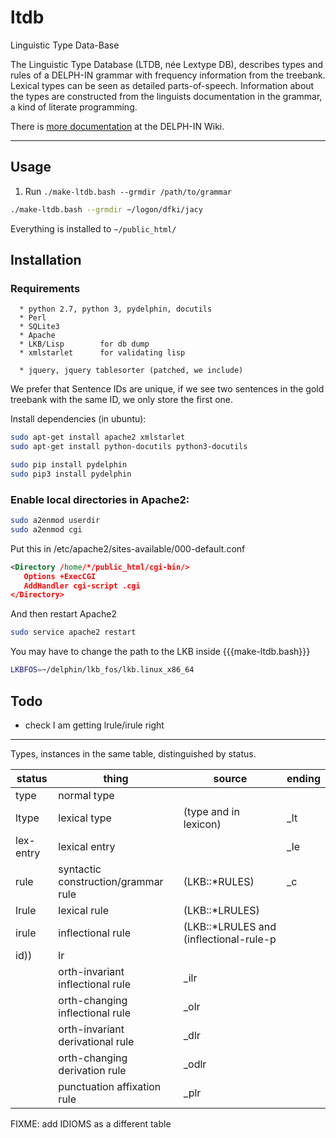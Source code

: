 # ltdb
Linguistic Type Data-Base

The Linguistic Type Database (LTDB, née Lextype DB), describes types
and rules of a DELPH-IN grammar with frequency information from the
treebank. Lexical types can be seen as detailed parts-of-speech.
Information about the types are constructed from the linguists
documentation in the grammar, a kind of literate programming.

There is [more documentation](http://moin.delph-in.net/LkbLtdb) at the DELPH-IN Wiki.


---

## Usage

1. Run `./make-ltdb.bash --grmdir /path/to/grammar`

```bash
./make-ltdb.bash --grmdir ~/logon/dfki/jacy
```

Everything is installed to `~/public_html/`

## Installation

### Requirements
```
  * python 2.7, python 3, pydelphin, docutils
  * Perl
  * SQLite3
  * Apache
  * LKB/Lisp		for db dump
  * xmlstarlet		for validating lisp

  * jquery, jquery tablesorter (patched, we include)
``` 

We prefer that Sentence IDs are unique, if we see two sentences in the
gold treebank with the same ID, we only store the first one.


Install dependencies (in ubuntu):
```bash
sudo apt-get install apache2 xmlstarlet
sudo apt-get install python-docutils python3-docutils 

sudo pip install pydelphin
sudo pip3 install pydelphin
```


### Enable local directories in Apache2:


```bash
sudo a2enmod userdir
sudo a2enmod cgi
```




Put this in /etc/apache2/sites-available/000-default.conf
```xml
<Directory /home/*/public_html/cgi-bin/>
   Options +ExecCGI
   AddHandler cgi-script .cgi
</Directory>
```

And then restart Apache2
```bash
sudo service apache2 restart
```

You may have to change the path to the LKB inside {{{make-ltdb.bash}}}
```bash
LKBFOS=~/delphin/lkb_fos/lkb.linux_x86_64
```


## Todo

 * check I am getting lrule/irule right


-----

Types, instances in the same table, distinguished by status.

|status	|thing     | source      | ending      |
|-------|----------|-------------|-------------|
|type	|normal type  |                        |     |
|ltype	|lexical type |  (type and in lexicon) | _lt |
|lex-entry      |lexical entry|                        | _le |
|rule	|syntactic construction/grammar rule |  (LKB::\*RULES)           | _c |
|lrule	|lexical rule |  (LKB::\*LRULES)          |   |
|irule	|inflectional rule | (LKB::\*LRULES and (inflectional-rule-p
|id))| lr |
|       |orth-invariant inflectional rule | _ilr |
|       |orth-changing inflectional rule  | _olr |
|       |orth-invariant derivational rule | _dlr | 
|       |orth-changing derivation rule    | _odlr|
|       |punctuation affixation rule      | _plr |


FIXME: add IDIOMS as a different table

